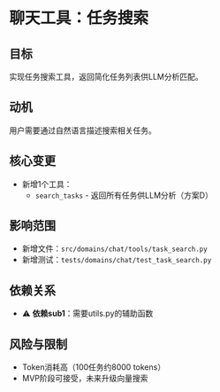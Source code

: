 # 聊天工具：任务搜索

## 目标
实现任务搜索工具，返回简化任务列表供LLM分析匹配。

## 动机
用户需要通过自然语言描述搜索相关任务。

## 核心变更
- 新增1个工具：
  - `search_tasks` - 返回所有任务供LLM分析（方案D）

## 影响范围
- 新增文件：`src/domains/chat/tools/task_search.py`
- 新增测试：`tests/domains/chat/test_task_search.py`

## 依赖关系
- ⚠️ **依赖sub1**：需要utils.py的辅助函数

## 风险与限制
- Token消耗高（100任务约8000 tokens）
- MVP阶段可接受，未来升级向量搜索
